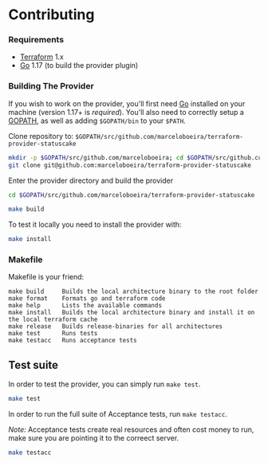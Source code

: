 # Contributing

### Requirements

-	[Terraform](https://www.terraform.io/downloads.html) 1.x
-	[Go](https://golang.org/doc/install) 1.17 (to build the provider plugin)

### Building The Provider

If you wish to work on the provider, you'll first need [Go](http://www.golang.org) installed on your machine (version 1.17+ is *required*). You'll also need to correctly setup a [GOPATH](http://golang.org/doc/code.html#GOPATH), as well as adding `$GOPATH/bin` to your `$PATH`.

Clone repository to: `$GOPATH/src/github.com/marceloboeira/terraform-provider-statuscake`

```sh
mkdir -p $GOPATH/src/github.com/marceloboeira; cd $GOPATH/src/github.com/marceloboeira
git clone git@github.com:marceloboeira/terraform-provider-statuscake
```

Enter the provider directory and build the provider

```sh
cd $GOPATH/src/github.com/marceloboeira/terraform-provider-statuscake

make build
```

To test it locally you need to install the provider with:

```sh
make install
```

### Makefile

Makefile is your friend:

```
make build     Builds the local architecture binary to the root folder
make format    Formats go and terraform code
make help      Lists the available commands
make install   Builds the local architecture binary and install it on the local terraform cache
make release   Builds release-binaries for all architectures
make test      Runs tests
make testacc   Runs acceptance tests
```

## Test suite

In order to test the provider, you can simply run `make test`.

```sh
make test
```

In order to run the full suite of Acceptance tests, run `make testacc`.

*Note:* Acceptance tests create real resources and often cost money to run, make sure you are pointing it to the correect server.

```sh
make testacc
```
